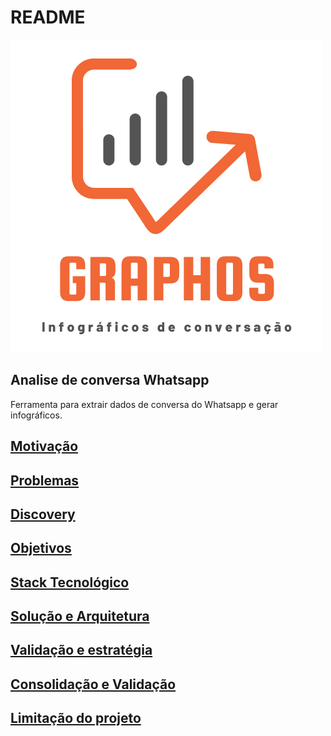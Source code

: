 # README

![Logo](graphos.png)

## Analise de conversa Whatsapp

Ferramenta para extrair dados de conversa do Whatsapp e gerar infográficos.

## [Motivação](./#motivacao) <a href="#motivacao" id="motivacao"></a>

## [Problemas](./#problemas)

## [Discovery](./#discovery)

## [Objetivos](./#objetivos)

## [Stack Tecnológico](./#stack-tecnologico)

## [Solução e Arquitetura](./#solucao-e-arquitetura)

## [Validação e estratégia](./#validacao-e-estrategia)

## [Consolidação e Validação](./#consolidacao-e-validacao)

## [Limitação do projeto](./#limitacao-do-projeto)

